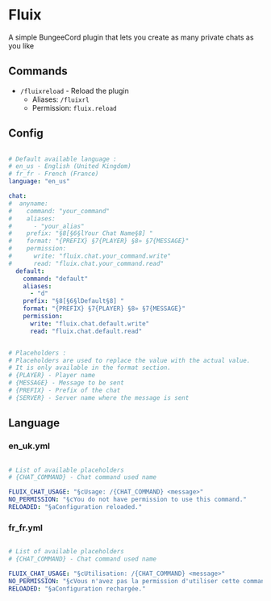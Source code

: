 # Fluix

A simple BungeeCord plugin that lets you create as many private chats as you like

## Commands

- `/fluixreload` - Reload the plugin
  - Aliases: `/fluixrl`
  - Permission: `fluix.reload`

## Config

```yaml

# Default available language :
# en_us - English (United Kingdom)
# fr_fr - French (France)
language: "en_us"

chat:
#  anyname:
#    command: "your_command"
#    aliases:
#      - "your_alias"
#    prefix: "§8[§6§lYour Chat Name§8] "
#    format: "{PREFIX} §7{PLAYER} §8» §7{MESSAGE}"
#    permission:
#      write: "fluix.chat.your_command.write"
#      read: "fluix.chat.your_command.read"
  default:
    command: "default"
    aliases:
      - "d"
    prefix: "§8[§6§lDefault§8] "
    format: "{PREFIX} §7{PLAYER} §8» §7{MESSAGE}"
    permission:
      write: "fluix.chat.default.write"
      read: "fluix.chat.default.read"


# Placeholders :
# Placeholders are used to replace the value with the actual value.
# It is only available in the format section.
# {PLAYER} - Player name
# {MESSAGE} - Message to be sent
# {PREFIX} - Prefix of the chat
# {SERVER} - Server name where the message is sent
```

## Language

### en_uk.yml
```yaml

# List of available placeholders
# {CHAT_COMMAND} - Chat command used name

FLUIX_CHAT_USAGE: "§cUsage: /{CHAT_COMMAND} <message>"
NO_PERMISSION: "§cYou do not have permission to use this command."
RELOADED: "§aConfiguration reloaded."

```

### fr_fr.yml
```yaml

# List of available placeholders
# {CHAT_COMMAND} - Chat command used name

FLUIX_CHAT_USAGE: "§cUtilisation: /{CHAT_COMMAND} <message>"
NO_PERMISSION: "§cVous n'avez pas la permission d'utiliser cette commande."
RELOADED: "§aConfiguration rechargée."

```

